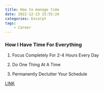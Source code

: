 ```yaml
---
title: How to manage time
date: 2022-12-23 15:55:24
categories: Excerpt
tags:
    - Career
---
```


### How I Have Time For Everything

1. Focus Completely For 2-4 Hours Every Day

2. Do One Thing At A Time

3. Permanently Declutter Your Schedule

[LINK](https://www.youtube.com/watch?v=c3pzcV9yi24)
